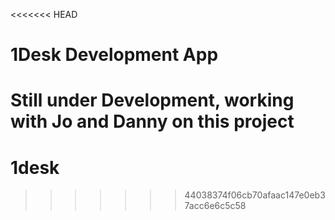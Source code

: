 <<<<<<< HEAD
# 1Desk Development App
Still under Development, working with Jo and Danny on this project
=======
# 1desk

>>>>>>> 44038374f06cb70afaac147e0eb37acc6e6c5c58
